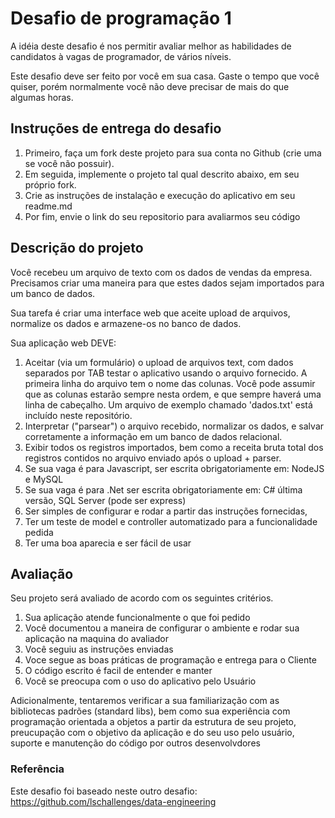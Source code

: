 # Desafio de programação 1
A idéia deste desafio é nos permitir avaliar melhor as habilidades de candidatos à vagas de programador, de vários níveis.

Este desafio deve ser feito por você em sua casa. Gaste o tempo que você quiser, porém normalmente você não deve precisar de mais do que algumas horas.

## Instruções de entrega do desafio
1. Primeiro, faça um fork deste projeto para sua conta no Github (crie uma se você não possuir).
2. Em seguida, implemente o projeto tal qual descrito abaixo, em seu próprio fork.
3. Crie as instruções de instalação e execução do aplicativo em seu readme.md
4. Por fim, envie o link do seu repositorio para avaliarmos seu código


## Descrição do projeto
Você recebeu um arquivo de texto com os dados de vendas da empresa. Precisamos criar uma maneira para que estes dados sejam importados para um banco de dados.

Sua tarefa é criar uma interface web que aceite upload de arquivos, normalize os dados e armazene-os no banco de dados.

Sua aplicação web DEVE:

1. Aceitar (via um formulário) o upload de arquivos text, com dados separados por TAB testar o aplicativo usando o arquivo fornecido. A primeira linha do arquivo tem o nome das colunas. Você pode assumir que as colunas estarão sempre nesta ordem, e que sempre haverá uma linha de cabeçalho. Um arquivo de exemplo chamado 'dados.txt' está incluído neste repositório.
2. Interpretar ("parsear") o arquivo recebido, normalizar os dados, e salvar corretamente a informação em um banco de dados relacional.
3. Exibir todos os registros importados, bem como a receita bruta total dos registros contidos no arquivo enviado após o upload + parser.
4. Se sua vaga é para Javascript, ser escrita obrigatoriamente em: NodeJS e MySQL
5. Se sua vaga é para .Net ser escrita obrigatoriamente em: C# última versão, SQL Server (pode ser express) 
6. Ser simples de configurar e rodar a partir das instruções fornecidas, 
7. Ter um teste de model e controller automatizado para a funcionalidade pedida
8. Ter uma boa aparecia e ser fácil de usar

## Avaliação
Seu projeto será avaliado de acordo com os seguintes critérios. 

1. Sua aplicação atende funcionalmente o que foi pedido
2. Você documentou a maneira de configurar o ambiente e rodar sua aplicação na maquina do avaliador
3. Você seguiu as instruções enviadas
4. Voce segue as boas práticas de programação e entrega para o Cliente
5. O código escrito é facil de entender e manter
6. Você se preocupa com o uso do aplicativo pelo Usuário

Adicionalmente, tentaremos verificar a sua familiarização com as bibliotecas padrões (standard libs), bem como sua experiência com programação orientada a objetos a partir da estrutura de seu projeto, preucupação com o objetivo da aplicação e do seu uso pelo usuário, suporte e manutenção do código por outros desenvolvdores

### Referência

Este desafio foi baseado neste outro desafio: https://github.com/lschallenges/data-engineering

